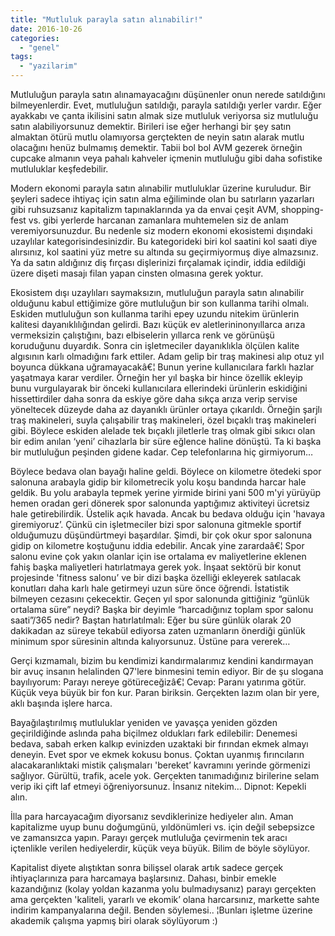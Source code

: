 ```yaml
---
title: "Mutluluk parayla satın alınabilir!"
date: 2016-10-26
categories: 
  - "genel"
tags: 
  - "yazilarim"
---
```


Mutluluğun parayla satın alınamayacağını düşünenler onun nerede satıldığını bilmeyenlerdir. Evet, mutluluğun satıldığı, parayla satıldığı yerler vardır. Eğer ayakkabı ve çanta ikilisini satın almak size mutluluk veriyorsa siz mutluluğu satın alabiliyorsunuz demektir. Birileri ise eğer herhangi bir şey satın almaktan ötürü mutlu olamıyorsa gerçtekten de neyin satın alarak mutlu olacağını henüz bulmamış demektir. Tabii bol bol AVM gezerek örneğin cupcake almanın veya pahalı kahveler içmenin mutluluğu gibi daha sofistike mutluluklar keşfedebilir.

Modern ekonomi parayla satın alınabilir mutluluklar üzerine kuruludur. Bir şeyleri sadece ihtiyaç için satın alma eğiliminde olan bu satırların yazarları gibi ruhsuzsanız kapitalizm tapınaklarında ya da envai çeşit AVM, shopping-fest vs. gibi yerlerde harcanan zamanlara muhtemelen siz de anlam veremiyorsunuzdur. Bu nedenle siz modern ekonomi ekosistemi dışındaki uzaylılar kategorisindesinizdir. Bu kategorideki biri kol saatini kol saati diye alırsınız, kol saatini yüz metre su altında su geçirmiyormuş diye almazsınız. Ya da satın aldığınız diş fırçası dişlerinizi fırçalamak içindir, iddia edildiği üzere dişeti masajı filan yapan cinsten olmasına gerek yoktur.

Ekosistem dışı uzaylıları saymaksızın, mutluluğun parayla satın alınabilir olduğunu kabul ettiğimize göre mutluluğun bir son kullanma tarihi olmalı. Eskiden mutluluğun son kullanma tarihi epey uzundu nitekim ürünlerin kalitesi dayanıklılığından gelirdi. Bazı küçük ev aletlerininonyıllarca arıza vermeksizin çalıştığını, bazı elbiselerin yıllarca renk ve görünüşü koruduğunu duyardık. Sonra cin işletmeciler dayanıklıkla ölçülen kalite algısının karlı olmadığını fark ettiler. Adam gelip bir traş makinesi alıp otuz yıl boyunca dükkana uğramayacakâ€¦ Bunun yerine kullanıcılara farklı hazlar yaşatmaya karar verdiler. Örneğin her yıl başka bir hince özellik ekleyip bunu vurgulayarak bir önceki kullanıcılara ellerindeki ürünlerin eskidiğini hissettirdiler daha sonra da eskiye göre daha sıkça arıza verip servise yöneltecek düzeyde daha az dayanıklı ürünler ortaya çıkarıldı. Örneğin şarjlı traş makineleri, suyla çalışabilir traş makineleri, özel bıçaklı traş makineleri gibi. Böylece eskiden alelade tek bıçaklı jiletlerle traş olmak gibi sıkıcı olan bir edim anılan ‘yeni’ cihazlarla bir süre eğlence haline dönüştü. Ta ki başka bir mutluluğun peşinden gidene kadar. Cep telefonlarına hiç girmiyorum…

Böylece bedava olan bayağı haline geldi. Böylece on kilometre ötedeki spor salonuna arabayla gidip bir kilometrecik yolu koşu bandında harcar hale geldik. Bu yolu arabayla tepmek yerine yirmide birini yani 500 m'yi yürüyüp hemen oradan geri dönerek spor salonunda yaptığımız aktiviteyi ücretsiz hale getirebilirdik. Üstelik açık havada. Ancak bu bedava olduğu için 'havaya giremiyoruz’. Çünkü cin işletmeciler bizi spor salonuna gitmekle sportif olduğumuzu düşündürtmeyi başardılar. Şimdi, bir çok okur spor salonuna gidip on kilometre koştuğunu iddia edebilir. Ancak yine zarardaâ€¦ Spor salonu evine çok yakın olanlar için ise ortalama ev maliyetlerine eklenen fahiş başka maliyetleri hatırlatmaya gerek yok. İnşaat sektörü bir konut projesinde 'fitness salonu’ ve bir dizi başka özelliği ekleyerek satılacak konutları daha karlı hale getirmeyi uzun süre önce öğrendi. İstatistik bilmeyen cezasını çekecektir. Geçen yıl spor salonunda gittiğiniz “günlük ortalama süre” neydi? Başka bir deyimle “harcadığınız toplam spor salonu saati”/365 nedir? Baştan hatırlatılmalı: Eğer bu süre günlük olarak 20 dakikadan az süreye tekabül ediyorsa zaten uzmanların önerdiği günlük minimum spor süresinin altında kalıyorsunuz. Üstüne para vererek…

Gerçi kızmamalı, bizim bu kendimizi kandırmalarımız kendini kandırmayan bir avuç insanın helalinden Q7'lere binmesini temin ediyor. Bir de şu slogana bayılıyorum: Parayı nereye götüreceğizâ€¦ Cevap: Paranı yatırıma götür. Küçük veya büyük bir fon kur. Paran biriksin. Gerçekten lazım olan bir yere, aklı başında işlere harca.

Bayağılaştırılmış mutluluklar yeniden ve yavaşça yeniden gözden geçirildiğinde aslında paha biçilmez oldukları fark edilebilir: Denemesi bedava, sabah erken kalkıp evinizden uzaktaki bir fırından ekmek almayı deneyin. Evet spor ve ekmek kokusu bonus. Çoktan uyanmış fırıncıların alacakaranlıktaki mistik çalışmaları 'bereket’ kavramını yerinde görmenizi sağlıyor. Gürültü, trafik, acele yok. Gerçekten tanımadığınız birilerine selam verip iki çift laf etmeyi öğreniyorsunuz. İnsanız nitekim… Dipnot: Kepekli alın.

İlla para harcayacağım diyorsanız sevdiklerinize hediyeler alın. Aman kapitalizme uyup bunu doğumgünü, yıldönümleri vs. için değil sebepsizce ve zamansızca yapın. Parayı gerçek mutluluğa çevirmenin tek aracı içtenlikle verilen hediyelerdir, küçük veya büyük. Bilim de böyle söylüyor.

Kapitalist diyete alıştıktan sonra bilişsel olarak artık sadece gerçek ihtiyaçlarınıza para harcamaya başlarsınız. Dahası, binbir emekle kazandığınız (kolay yoldan kazanma yolu bulmadıysanız) parayı gerçekten ama gerçekten 'kaliteli, yararlı ve ekomik’ olana harcarsınız, markette sahte indirim kampanyalarına değil. Benden söylemesi.. ¦Bunları işletme üzerine akademik çalışma yapmış biri olarak söylüyorum :)
